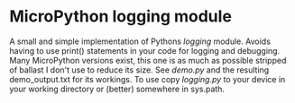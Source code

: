 # MicroPython logging module

A small and simple implementation of Pythons *logging* module. Avoids having to use print() statements in your code for logging and debugging. Many MicroPython versions exist, this one is as much as possible stripped of ballast I don't use to reduce its size. See *demo.py* and the resulting demo_output.txt for its workings. To use copy *logging.py* to your device in your working directory or (better) somewhere in sys.path.